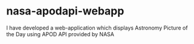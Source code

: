 # nasa-apodapi-webapp
I have developed a web-application which displays Astronomy Picture of the Day using APOD API provided by NASA
